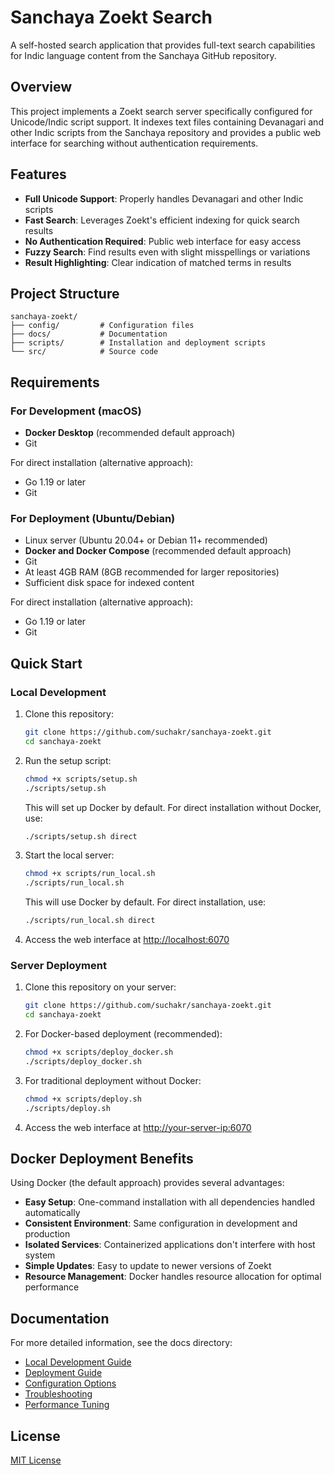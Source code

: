# Sanchaya Zoekt Search

A self-hosted search application that provides full-text search capabilities for Indic language content from the Sanchaya GitHub repository.

## Overview

This project implements a Zoekt search server specifically configured for Unicode/Indic script support. It indexes text files containing Devanagari and other Indic scripts from the Sanchaya repository and provides a public web interface for searching without authentication requirements.

## Features

- **Full Unicode Support**: Properly handles Devanagari and other Indic scripts
- **Fast Search**: Leverages Zoekt's efficient indexing for quick search results
- **No Authentication Required**: Public web interface for easy access
- **Fuzzy Search**: Find results even with slight misspellings or variations
- **Result Highlighting**: Clear indication of matched terms in results

## Project Structure

```
sanchaya-zoekt/
├── config/         # Configuration files
├── docs/           # Documentation
├── scripts/        # Installation and deployment scripts
└── src/            # Source code
```

## Requirements

### For Development (macOS)

- **Docker Desktop** (recommended default approach)
- Git

For direct installation (alternative approach):

- Go 1.19 or later
- Git

### For Deployment (Ubuntu/Debian)

- Linux server (Ubuntu 20.04+ or Debian 11+ recommended)
- **Docker and Docker Compose** (recommended default approach)
- Git
- At least 4GB RAM (8GB recommended for larger repositories)
- Sufficient disk space for indexed content

For direct installation (alternative approach):

- Go 1.19 or later
- Git

## Quick Start

### Local Development

1. Clone this repository:

   ```bash
   git clone https://github.com/suchakr/sanchaya-zoekt.git
   cd sanchaya-zoekt
   ```

2. Run the setup script:

   ```bash
   chmod +x scripts/setup.sh
   ./scripts/setup.sh
   ```

   This will set up Docker by default. For direct installation without Docker, use:

   ```bash
   ./scripts/setup.sh direct
   ```

3. Start the local server:

   ```bash
   chmod +x scripts/run_local.sh
   ./scripts/run_local.sh
   ```

   This will use Docker by default. For direct installation, use:

   ```bash
   ./scripts/run_local.sh direct
   ```

4. Access the web interface at [http://localhost:6070](http://localhost:6070)

### Server Deployment

1. Clone this repository on your server:

   ```bash
   git clone https://github.com/suchakr/sanchaya-zoekt.git
   cd sanchaya-zoekt
   ```

2. For Docker-based deployment (recommended):

   ```bash
   chmod +x scripts/deploy_docker.sh
   ./scripts/deploy_docker.sh
   ```

3. For traditional deployment without Docker:

   ```bash
   chmod +x scripts/deploy.sh
   ./scripts/deploy.sh
   ```

4. Access the web interface at [http://your-server-ip:6070](http://your-server-ip:6070)

## Docker Deployment Benefits

Using Docker (the default approach) provides several advantages:

- **Easy Setup**: One-command installation with all dependencies handled automatically
- **Consistent Environment**: Same configuration in development and production
- **Isolated Services**: Containerized applications don't interfere with host system
- **Simple Updates**: Easy to update to newer versions of Zoekt
- **Resource Management**: Docker handles resource allocation for optimal performance

## Documentation

For more detailed information, see the docs directory:

- [Local Development Guide](docs/development.md)
- [Deployment Guide](docs/deployment.md)
- [Configuration Options](docs/configuration.md)
- [Troubleshooting](docs/troubleshooting.md)
- [Performance Tuning](docs/performance.md)

## License

[MIT License](LICENSE)
